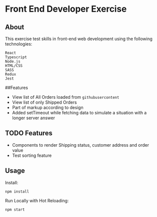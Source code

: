 # Front End Developer Exercise

## About

This exercise test skills in front-end web development using the following technologies:
```
React
Typescript
Node.js
HTML/CSS
SASS
Redux
Jest
```

##Features

- View list of All Orders loaded from `githubusercontent` 
- View list of only Shipped Orders
- Part of markup according to design
- Added setTimeout while fetching data to simulate a situation with a longer server answer

## TODO Features

- Components to render Shipping status, customer address and order value
- Test sorting feature

## Usage

Install:

    npm install

Run Locally with Hot Reloading:

    npm start

